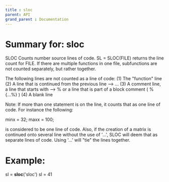 ```yaml
---
title : sloc
parent: API
grand_parent : Documentation
---
```

# Summary for: **sloc**

SLOC Counts number source lines of code.
SL = SLOC(FILE) returns the line count for FILE.  If there are multiple
functions in one file, subfunctions are not counted separately, but
rather together.

The following lines are not counted as a line of code:
(1) The "function" line
(2) A line that is continued from the previous line --> ...
(3) A comment line, a line that starts with --> % or a line that is
part of a block comment (   %{...%}   )
(4) A blank line

Note: If more than one statement is on the line, it counts that as one
line of code.  For instance the following:

minx = 32; maxx = 100;

is considered to be one line of code.  Also, if the creation of a
matrix is continued onto several line without the use of '...', SLOC
will deem that as separate lines of code.  Using '...' will "tie" the
lines together.

Example:
========
sl = **sloc**('sloc')
sl =
41

